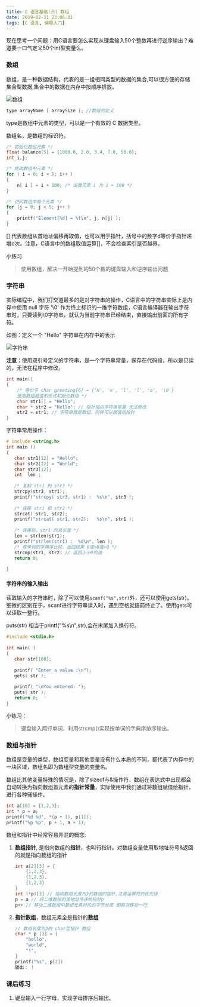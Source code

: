 ```yaml
---
title: C 语言基础(三) 数组
date: 2019-02-31 23:06:01
tags: [C 语言, 编程入门]
---
```


现在思考一个问题：用C语言要怎么实现从键盘输入50个整数再进行逆序输出？难道要一口气定义50个int型变量么。
<!-- more -->
### 数组

数组，是一种数据结构，代表的是一组相同类型的数据的集合,可以很方便的存储集合型数据,集合中的数据在内存中按顺序排放。

![数组](../imgs/array.png)

```c
type arrayName [ arraySize ]; //数组的定义
```

type是数组中元素的类型，可以是一个有效的 C 数据类型。

数组名，是数组的标识符。

```c
/* 初始化数组元素 */         
float balance[5] = {1000.0, 2.0, 3.4, 7.0, 50.0};
int i,j;

/* 修改数组中元素 */         
for ( i = 0; i < 5; i++ )
{
    n[ i ] = i + 100; /* 设置元素 i 为 i + 100 */
}

/* 访问数组中每个元素 */
for (j = 0; j < 5; j++ )
{
    printf("Element[%d] = %f\n", j, n[j] );
}
```
[] 代表数组从首地址偏移再取值，也可以用于指针，括号中的数字d等价于指针递增d次。注意，C语言中的数组取值运算[]，不会检查索引是否越界。

小练习

> 使用数组，解决一开始提到的50个数的键盘输入和逆序输出问题


### 字符串

实际编程中，我们打交道最多的是对字符串的操作，C语言中的字符串实际上是内存中使用 null 字符 '\0' 作为终止标识的一维字符数组，C语言编译器在输出字符串时，只要读到\0字符串，就认为当前字符串已经结束，直接输出前面的所有字符。

如图：定义一个 "Hello" 字符串在内存中的表示

![字符串](../imgs/string.png)

**注意**：使用双引号定义的字符串，是一个字符串常量，保存在代码段，所以是只读的，无法在程序中修改。

```C
int main()
{
    /* 等价于 char greeting[6] = {'H', 'e', 'l', 'l', 'o', '\0'} 
    是用数组赋值的形式初始化数组 */
    char str1[] = "Hello"; 
    char * str2 = "Hello"; // 指针指向字符串常量 无法修改
    str2 = str1; // 字符串就是数组，同样可以赋值给指针 
}
```


字符串常用操作：
```c
# include <string.h> 
int main ()
{
   char str1[12] = "Hello";
   char str2[12] = "World";
   char str3[12];
   int  len ;
 
   /* 复制 str1 到 str3 */
   strcpy(str3, str1);
   printf("strcpy( str3, str1) :  %s\n", str3 );
 
   /* 连接 str1 和 str2 */
   strcat( str1, str2);
   printf("strcat( str1, str2):   %s\n", str1 );
 
   /* 连接后，str1 的总长度 */
   len = strlen(str1);
   printf("strlen(str1) :  %d\n", len );
   /* 按单词的字典序比较，返回结果 0或>0或<0 */
   strcmp(str1, str2) // 返回小于0的值
   return 0;
   
}

```

#### 字符串的输入输出

读取输入的字符串时，除了可以使用```scanf("%s",str)```外，还可以使用gets(str)。细微的区别在于，scanf进行字符串读入时，遇到空格就提前终止了。使用gets可以读取一整行。

puts(str) 相当于printf("%s\n",str),会在末尾加入换行符。

```c
#include <stdio.h>
 
int main( )
{
   char str[100];
 
   printf( "Enter a value :\n");
   gets( str );
 
   printf( "\nYou entered: ");
   puts( str );
   return 0;
}
```

小练习：
> 键盘输入两行单词，利用strcmp()实现按单词的字典序排序输出。

### 数组与指针

数组是变量的类型，数组变量和其他变量没有什么本质的不同，都代表了内存中的一块区域，数组名即为数组型变量的变量名。

数组比其他变量特殊的情况是，除了sizeof与&操作符，数组在表达式中出现都会自动转换为指向数组首元素的**指针常量**，实际使用中我们通过将数组赋值给指针，进行各种骚操作。

``` c
int a[10] = {1,2,3};
int * p = a;
printf("%d %d", *(p + 1), p[1]);
printf("%p %p", p + 1, a + 1);
```

数组和指针中经常容易弄混的概念:
1. **数组指针**, 是指向数组的**指针**，也叫行指针。对数组变量使用取地址符号&返回的就是指向数组的指针

    ```c
    int a[2][3] = {
        {1,2,3},
        {1,2,3},
        {1,2,3}
    }
    int (*p)[3] // 指向数组长度为3的数组的指针,注意运算符的优先级
    p = a // 将二维数组的首地址传递给指针p
    p++ // 移动二维数组中数组元素对应的字节长度 即每次移动一行
    ```
2. **指针数组**，数组元素全是指针的**数组**

    ```c
    // 数组长度为3的 char型指针 数组
    char * p [3] = {
        "hello",
        "world",
        "!",
    }
    printf("%s", p[2])
    输出： !
    ```

### 课后练习

1. 键盘输入一行字母，实现字母排序后输出。
